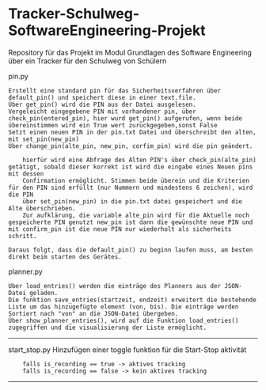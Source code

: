# Tracker-Schulweg-SoftwareEngineering-Projekt
Repository für das Projekt im Modul Grundlagen des Software Engineering über ein Tracker für den Schulweg von Schülern

pin.py 

    Erstellt eine standard pin für das Sicherheitsverfahren über default_pin() und speichert diese in einer text.file.
    Über get_pin() wird die PIN aus der Datei ausgelesen.
    Vergeleicht eingegebene PIN mit vorhandener pin, über check_pin(entered_pin), hier wurd get_pin() aufgerufen, wenn beide übereinstimmen wird ein True wert zurückgegeben,sonst False
    Setzt einen neuen PIN in der pin.txt Datei und überschreibt den alten, mit set_pin(new_pin) 
    Über change_pin(alte_pin, new_pin, corfim_pin) wird die pin geändert.
    
        hierfür wird eine Abfrage des Alten PIN's über check_pin(alte_pin) getätigt, sobald dieser korrekt ist wird die eingabe eines Neuen pins mit dessen 
        Confirmation ermöglicht. Stimmen beide überein und die Kriterien für den PIN sind erfüllt (nur Nummern und mindestens 6 zeichen), wird die PIN 
        über set_pin(new_pin) in die pin.txt datei gespeichert und die Alte überschrieben.
        Zur aufklärung, die variable alte_pin wird für die Aktuelle noch gespeicherte PIN genutzt new_pin ist dann die gewünschte neue PIN und mit confirm_pin ist die neue PIN nur wiederholt als sicherheits schritt.

    Daraus folgt, dass die default_pin() zu beginn laufen muss, am besten direkt beim starten des Gerätes.

    
planner.py

    Über load_entries() werden die einträge des Planners aus der JSON-Datei geladen.
    Die funktion save_entries(startzeit, endzeit) erweitert die bestehende Liste um das hinzugefügte element (von, bis). Die einträge werden Sortiert nach "von" an die JSON-Datei übergeben.
    Über show_planner_entries(), wird auf die Funktion load_entries() zugegriffen und die visualisierung der Liste ermöglicht.


---------------------------------------------------------------------------------------------------------------------------------------------------------------------------------------------------------------

start_stop.py
    Hinzufügen einer toggle funktion für die Start-Stop aktivität

        falls is_recording == true -> aktives tracking
        falls is_recording == false -> kein aktives tracking


--------------------------------------------------------------------------------------------------------------------------------------------------------------------------------------------------------------